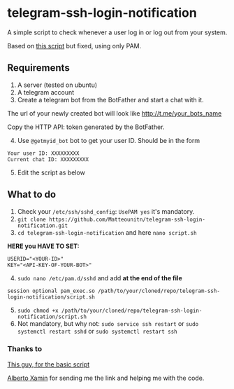 # telegram-ssh-login-notification
A simple script to check whenever a user log in or log out from your system.

Based on [this script](https://8192.one/post/ssh_login_notification_withtelegram/) but fixed, using only PAM.

## Requirements

1. A server (tested on ubuntu)
2. A telegram account
3. Create a telegram bot from the BotFather and start a chat with it.

The url of your newly created bot will look like http://t.me/your_bots_name

Copy the HTTP API: token generated by the BotFather.

4. Use `@getmyid_bot` bot to get your user ID. 
Should be in the form 
```
Your user ID: XXXXXXXXX 
Current chat ID: XXXXXXXXX
```
5. Edit the script as below

## What to do

1. Check your `/etc/ssh/sshd_config`: `UsePAM yes` it's mandatory.
2. `git clone https://github.com/Matteounitn/telegram-ssh-login-notification.git`
3. `cd telegram-ssh-login-notification` and here `nano script.sh`

**HERE you HAVE TO SET:**
```
USERID="<YOUR-ID>"
KEY="<API-KEY-OF-YOUR-BOT>" 
```
4. `sudo nano /etc/pam.d/sshd` and add **at the end of the file** 
```
session optional pam_exec.so /path/to/your/cloned/repo/telegram-ssh-login-notification/script.sh
```
5. `sudo chmod +x /path/to/your/cloned/repo/telegram-ssh-login-notification/script.sh`
6. Not mandatory, but why not: `sudo service ssh restart` or `sudo systemctl restart sshd` or `sudo systemctl restart ssh`

### Thanks to
[This guy, for the basic script](https://8192.one/post/ssh_login_notification_withtelegram/)

[Alberto Xamin](https://github.com/albertoxamin) for sending me the link and helping me with the code.

